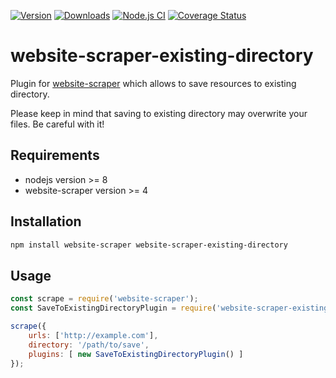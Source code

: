 [![Version](https://img.shields.io/npm/v/website-scraper-existing-directory.svg?style=flat)](https://www.npmjs.org/package/website-scraper-existing-directory)
[![Downloads](https://img.shields.io/npm/dm/website-scraper-existing-directory.svg?style=flat)](https://www.npmjs.org/package/website-scraper-existing-directory)
[![Node.js CI](https://github.com/website-scraper/website-scraper-existing-directory/actions/workflows/node.js.yml/badge.svg)](https://github.com/website-scraper/website-scraper-existing-directory)
[![Coverage Status](https://coveralls.io/repos/github/website-scraper/website-scraper-existing-directory/badge.svg?branch=master)](https://coveralls.io/github/website-scraper/website-scraper-existing-directory?branch=master)

# website-scraper-existing-directory
Plugin for [website-scraper](https://github.com/website-scraper/node-website-scraper) which allows to save resources to existing directory.

Please keep in mind that saving to existing directory may overwrite your files. Be careful with it!

## Requirements
* nodejs version >= 8
* website-scraper version >= 4

## Installation
```sh
npm install website-scraper website-scraper-existing-directory
```

## Usage
```javascript
const scrape = require('website-scraper');
const SaveToExistingDirectoryPlugin = require('website-scraper-existing-directory');

scrape({
    urls: ['http://example.com'],
    directory: '/path/to/save',
    plugins: [ new SaveToExistingDirectoryPlugin() ]
});
```
